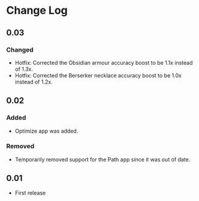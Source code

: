 # Change Log

## 0.03
### Changed
- Hotfix: Corrected the Obsidian armour accuracy boost to be 1.1x instead of 1.3x.
- Hotfix: Corrected the Berserker necklace accuracy boost to be 1.0x instead of 1.2x.

## 0.02
### Added 
- Optimize app was added.

### Removed
- Temporarily removed support for the Path app since it was out of date.


## 0.01
- First release
